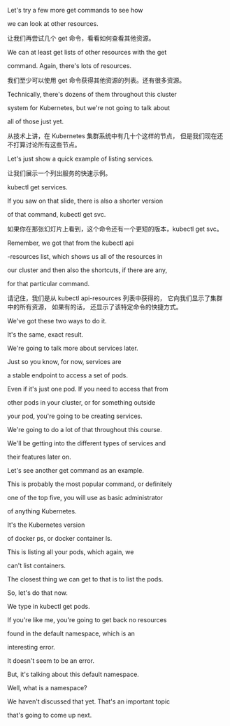 Let's try a few more get commands to see how

we can look at other resources.

让我们再尝试几个 get 命令，看看如何查看其他资源。

We can at least get lists of other resources with the get

command. Again, there's lots of resources.

我们至少可以使用 get 命令获得其他资源的列表。还有很多资源。

Technically, there's dozens of them throughout this cluster

system for Kubernetes, but we're not going to talk about

all of those just yet.

从技术上讲，在 Kubernetes 集群系统中有几十个这样的节点，
但是我们现在还不打算讨论所有这些节点。

Let's just show a quick example of listing services.

让我们展示一个列出服务的快速示例。

kubectl get services.

If you saw on that slide, there is also a shorter version

of that command, kubectl get svc.

如果你在那张幻灯片上看到，这个命令还有一个更短的版本，kubectl get svc。

Remember, we got that from the kubectl api

-resources list, which shows us all of the resources in

our cluster and then also the shortcuts, if there are any,

for that particular command.

请记住，我们是从 kubectl api-resources 列表中获得的，
它向我们显示了集群中的所有资源，
如果有的话，
还显示了该特定命令的快捷方式。

We've got these two ways to do it.

It's the same, exact result.

We're going to talk more about services later.

Just so you know, for now, services are

a stable endpoint to access a set of pods.

Even if it's just one pod. If you need to access that from

other pods in your cluster, or for something outside

your pod, you're going to be creating services.

We're going to do a lot of that throughout this course.

We'll be getting into the different types of services and

their features later on.

Let's see another get command as an example.

This is probably the most popular command, or definitely

one of the top five, you will use as basic administrator

of anything Kubernetes.

It's the Kubernetes version

of docker ps, or docker container ls.

This is listing all your pods, which again, we

can't list containers.

The closest thing we can get to that is to list the pods.

So, let's do that now.

We type in kubectl get pods.

If you're like me, you're going to get back no resources

found in the default namespace, which is an

interesting error.

It doesn't seem to be an error.

But, it's talking about this default namespace.

Well, what is a namespace?

We haven't discussed that yet. That's an important topic

that's going to come up next.

